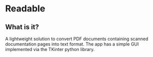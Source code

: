 # Readable

## What is it?

A lightweight solution to convert PDF documents containing scanned documentation pages into text format. The app has a simple GUI implemented via the TKinter python library.
